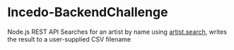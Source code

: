 # Incedo-BackendChallenge
Node.js REST API Searches for an artist by name using [artist.search](https://www.last.fm/api/show/artist.search), writes the result to a user-supplied CSV filename
